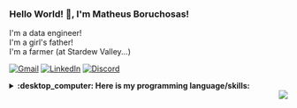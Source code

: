 ### Hello World! 👋, I'm Matheus Boruchosas!

<p> I'm a data engineer!<br>
I'm a girl's father!<br>
I'm a farmer (at Stardew Valley...) </p>


[![Gmail](https://img.shields.io/badge/Gmail-D14836?style=flat&logo=gmail&logoColor=white)](
mailto:mathfelipem@gmail.com)
[![LinkedIn](https://img.shields.io/badge/Linkedin-%230077B5.svg?style=flat&logo=linkedin&logoColor=white)](
https://www.linkedin.com/in/mboruchosas/)
[![Discord](https://img.shields.io/badge/Discord-%237289DA.svg?style=flat&logo=discord&logoColor=white)](
https://discord.com/users/Noobo#7639)

<details>
  <summary><b>:desktop_computer: Here is my programming language/skills:</b></summary>

![Databricks](https://img.shields.io/badge/Databricks-FF3621?style=for-the-badge&logo=Databricks&logoColor=white)
![MongoDB](https://img.shields.io/badge/MongoDB-4EA94B?style=for-the-badge&logo=mongodb&logoColor=white)
![MySQL](https://img.shields.io/badge/MySQL-005C84?style=for-the-badge&logo=mysql&logoColor=white)
![MSSQL](https://img.shields.io/badge/Microsoft_SQL_Server-CC2927?style=for-the-badge&logo=microsoft-sql-server&logoColor=white)
![Python](https://img.shields.io/badge/Python-3776AB?style=for-the-badge&logo=python&logoColor=white)
![Postgres](https://img.shields.io/badge/PostgreSQL-316192?style=for-the-badge&logo=postgresql&logoColor=white)
![SQLite](https://img.shields.io/badge/SQLite-07405E?style=for-the-badge&logo=sqlite&logoColor=white)
![Jira](https://img.shields.io/badge/Jira-0052CC?style=for-the-badge&logo=Jira&logoColor=white)
![Powerpoint](https://img.shields.io/badge/Microsoft_PowerPoint-B7472A?style=for-the-badge&logo=microsoft-powerpoint&logoColor=white)
![Excel](https://img.shields.io/badge/Microsoft_Excel-217346?style=for-the-badge&logo=microsoft-excel&logoColor=white)
![C#](https://img.shields.io/badge/C%23-239120?style=for-the-badge&logo=c-sharp&logoColor=white)
![CSS](https://img.shields.io/badge/CSS-239120?&style=for-the-badge&logo=css3&logoColor=white)
![HTML](https://img.shields.io/badge/HTML-239120?style=for-the-badge&logo=html5&logoColor=white)
![Shell Script](https://img.shields.io/badge/Shell_Script-121011?style=for-the-badge&logo=gnu-bash&logoColor=white)
![Bootstrap](https://img.shields.io/badge/Bootstrap-563D7C?style=for-the-badge&logo=bootstrap&logoColor=white)
![Markdown](https://img.shields.io/badge/Markdown-000000?style=for-the-badge&logo=markdown&logoColor=white)
![!.Net](https://img.shields.io/badge/.NET-5C2D91?style=for-the-badge&logo=.net&logoColor=white)
![Sublime](https://img.shields.io/badge/sublime_text-%23575757.svg?&style=for-the-badge&logo=sublime-text&logoColor=important)
![VSCode](https://img.shields.io/badge/Visual_Studio_Code-0078D4?style=for-the-badge&logo=visual%20studio%20code&logoColor=white)
![LaTeX](https://img.shields.io/badge/latex-%23008080.svg?&style=for-the-badge&logo=latex&logoColor=white)
![Windows](https://img.shields.io/badge/Windows-0078D6?style=for-the-badge&logo=windows&logoColor=white)


</details>

<a href="https://github.com/antonkomarev/github-profile-views-counter">
<img align="right" src="https://komarev.com/ghpvc/?username=mathfelipem&color=blueviolet&style=flat">
</a>

